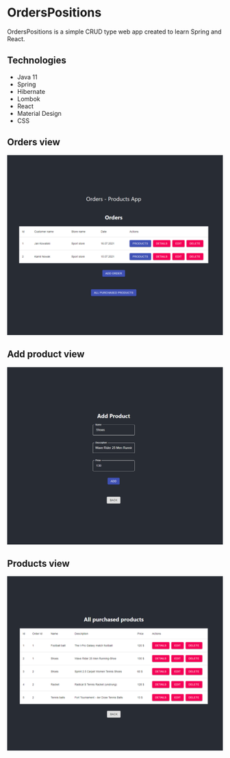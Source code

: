 # OrdersPositions

OrdersPositions is a simple CRUD type web app created to learn Spring and React. 

## Technologies
* Java 11
* Spring
* Hibernate
* Lombok
* React
* Material Design
* CSS

## Orders view
![orders view image](readmeImages/ordersView.png)

## Add product view
![add product view image](readmeImages/addProductView.png)

## Products view
![products view image](readmeImages/allProductsView.png)
